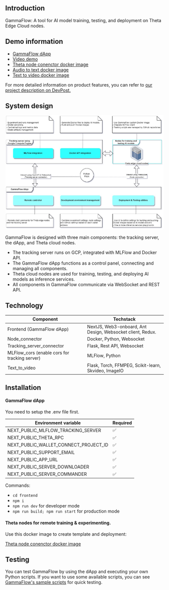 ## Introduction
GammaFlow: A tool for AI model training, testing, and deployment on Theta Edge Cloud nodes.
## Demo information
- [GammaFlow dApp](https://gammaflow.a2n.finance)
- [Video demo]()
- [Theta node conenctor docker image](https://hub.docker.com/r/a2nfinance/theta-node-connector)
- [Audio to text docker image](https://hub.docker.com/r/a2nfinance/audio_to_text)
- [Text to video docker image](https://hub.docker.com/r/a2nfinance/text_to_video)

For more detailed information on product features, you can refer to [our project description on DevPost.](https://devpost.com/software/gammaflow)
## System design
![System Design](/frontend/public/docs/SystemDesign.jpg)

GammaFlow is designed with three main components: the tracking server, the dApp, and Theta cloud nodes.
- The tracking server runs on GCP, integrated with MLFlow and Docker API.
- The GammaFlow dApp functions as a control panel, connecting and managing all components.
- Theta cloud nodes are used for training, testing, and deploying AI models as inference services.
- All components in GammaFlow communicate via WebSocket and REST API.
## Technology

| Component | Techstack |
| -------- | ------- |
|Frontend (GammaFlow dApp)|NextJS, Web3-onboard, Ant Design, Websocket client, Redux.|
|Node_connector|Docker, Python, Websocket|
|Tracking_server_connector|Flask, Rest API, Websocket|
|MLFlow_cors (enable cors for tracking server)|MLFlow, Python|
|Text_to_video|Flask, Torch, FFMPEG, Scikit-learn, Skvideo, ImageIO|

## Installation
#### GammaFlow dApp

You need to setup the .env file first.

| Environment variable | Required
| -------- | ------- |
|NEXT_PUBLIC_MLFLOW_TRACKING_SERVER|✅ |
|NEXT_PUBLIC_THETA_RPC|✅|
|NEXT_PUBLIC_WALLET_CONNECT_PROJECT_ID|✅|
|NEXT_PUBLIC_SUPPORT_EMAIL|✅|
|NEXT_PUBLIC_APP_URL|✅|
|NEXT_PUBLIC_SERVER_DOWNLOADER|✅|
|NEXT_PUBLIC_SERVER_COMMANDER|✅|

Commands:

- ```cd frontend```
- ```npm i```
- ```npm run dev``` for developer mode
- ```npm run build; npm run start``` for production mode

#### Theta nodes for remote training & experimenting.
Use this docker image to create template and deployment:

[Theta node conenctor docker image](https://hub.docker.com/r/a2nfinance/theta-node-connector)

## Testing

You can test GammaFlow by using the dApp and executing your own Python scripts. If you want to use some available scripts, you can see [GammaFlow's sample scripts](https://github.com/a2nfinance/gammaflow_training_script) for quick testing.


